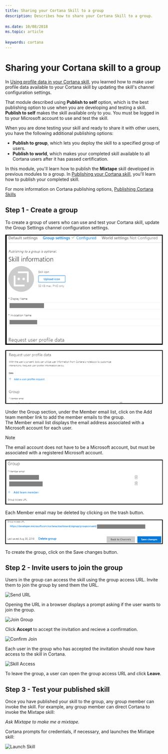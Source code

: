 ```yaml
---
title: Sharing your Cortana Skill to a group
description: Describes how to share your Cortana Skill to a group.

ms.date: 10/08/2018
ms.topic: article

keywords: cortana
---
```


# Sharing your Cortana skill to a group

In [Using profile data in your Cortana skill](./mva52-using-profile-data.md), you learned how to make user profile data available to your Cortana skill by updating the skill's channel configuration settings. 

That module described using **Publish to self** option, which is the best publishing option to use when you are developing and testing a skill. **Publish to self** makes the skill available only to you. You must be logged in to your Microsoft account to use and test the skill.

When you are done testing your skill and ready to share it with other users, you have the following additional publishing options:

* **Publish to group**, which lets you deploy the skill to a specified group of users.
* **Publish to world**, which makes your completed skill available to all Cortana users after it has passed certification.

In this module, you'll learn how to publish the **Mixtape** skill developed in previous modules to a group. In [Publishing your Cortana skill](./mva72-publish-skill.md), you'll learn how to publish your completed skill.

For more information on Cortana publishing options, [Publishing Cortana Skills](./publish-skill.md)

## Step 1 - Create a group

To create a group of users who can use and test your Cortana skill, update the Group Settings channel configuration settings.  

<!-- new -->
![Publish to Group](./media/images/settings-group_setting-configured.png)  

![Publish to Group](./media/images/group_settings_configured-request_user_profile_data-data.png)  

Under the Group section, under the Member email list, click on the Add team member link to add the member emails to the group.  
The Member email list displays the email address associated with a Microsoft account for each user.  

>[!NOTE]
> The email account does not have to be a Microsoft account, but must be associated with a registered Microsoft account.  

![Publish to Group](./media/images/group_settings_configured-group-member_email.png)  

Each Member email may be deleted by clicking on the trash button.  

![Publish to Group](./media/images/group_settings_configured-group-group_access_url.png) 

To create the group, click on the Save changes button.  
<!-- new -->

## Step 2 - Invite users to join the group

Users in the group can access the skill using the group access URL. Invite them to join the group by send them the URL.

![Send URL](./media/images/mva71-send-URL.png)

Opening the URL in a browser displays a prompt asking if the user wants to join the group.

![Join Group](./media/images/mva71-join-group.png)

Click **Accept** to accept the invitation and recieve a confirmation.

![Confirm Join](./media/images/mva71-confirm-join.png)

Each user in the group who has accepted the invitation should now have access to the skill in Cortana.

![Skill Access](./media/images/mva41-tada.png)

To leave the group, a user can open the group access URL and click **Leave**.

## Step 3 - Test your published skill

Once you have published your skill to the group, any group member can invoke the skill. For example, any group member can direct Cortana to invoke the Mixtape skill:

*Ask Mixtape to make me a mixtape.* 

Cortana prompts for credentials, if necessary, and launches the Mixtape skill:

![Launch Skill](./media/images/mva41-tada.png)

